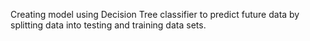 Creating model using Decision Tree classifier to predict future data by splitting data into testing and training data sets.  
